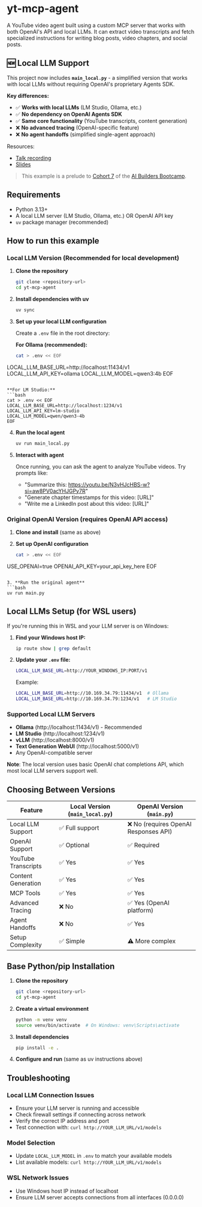 # yt-mcp-agent
A YouTube video agent built using a custom MCP server that works with both OpenAI's API and local LLMs. It can extract video transcripts and fetch specialized instructions for writing blog posts, video chapters, and social posts.

## 🆕 Local LLM Support
This project now includes **`main_local.py`** - a simplified version that works with local LLMs without requiring OpenAI's proprietary Agents SDK.

**Key differences:**
- ✅ **Works with local LLMs** (LM Studio, Ollama, etc.)
- ✅ **No dependency on OpenAI Agents SDK**
- ✅ **Same core functionality** (YouTube transcripts, content generation)
- ❌ **No advanced tracing** (OpenAI-specific feature)
- ❌ **No agent handoffs** (simplified single-agent approach)

Resources:
- [Talk recording](https://youtu.be/w-Ml3NivoFo)
- [Slides](https://drive.google.com/file/d/1id7V9nrNetW72k6vERS6oTy0bW0wEloo/view?usp=sharing)

>This example is a prelude to [Cohort 7](https://github.com/ShawhinT/AI-Builders-Bootcamp-7/tree/main) of the [AI Builders Bootcamp](https://maven.com/shaw-talebi/ai-builders-bootcamp).

## Requirements

- Python 3.13+
- A local LLM server (LM Studio, Ollama, etc.) OR OpenAI API key
- `uv` package manager (recommended)

## How to run this example

### Local LLM Version (Recommended for local development)

1. **Clone the repository**
   ```bash
   git clone <repository-url>
   cd yt-mcp-agent
   ```

2. **Install dependencies with uv**
   ```bash
   uv sync
   ```

3. **Set up your local LLM configuration**
   
   Create a `.env` file in the root directory:
   
   **For Ollama (recommended):**
   ```bash
   cat > .env << EOF
LOCAL_LLM_BASE_URL=http://localhost:11434/v1
LOCAL_LLM_API_KEY=ollama
LOCAL_LLM_MODEL=qwen3:4b
EOF
   ```
   
   **For LM Studio:**
   ```bash
   cat > .env << EOF
LOCAL_LLM_BASE_URL=http://localhost:1234/v1
LOCAL_LLM_API_KEY=lm-studio
LOCAL_LLM_MODEL=qwen/qwen3-4b
EOF
   ```

4. **Run the local agent**
   ```bash
   uv run main_local.py
   ```

5. **Interact with agent**
   
   Once running, you can ask the agent to analyze YouTube videos. Try prompts like:
   - "Summarize this: https://youtu.be/N3vHJcHBS-w?si=aw8PV0acYHJGPy7R"
   - "Generate chapter timestamps for this video: [URL]"
   - "Write me a LinkedIn post about this video: [URL]"

### Original OpenAI Version (requires OpenAI API access)

1. **Clone and install** (same as above)

2. **Set up OpenAI configuration**
   ```bash
   cat > .env << EOF
USE_OPENAI=true
OPENAI_API_KEY=your_api_key_here
EOF
   ```

3. **Run the original agent**
   ```bash
   uv run main.py
   ```

## Local LLMs Setup (for WSL users)

If you're running this in WSL and your LLM server is on Windows:

1. **Find your Windows host IP:**
   ```bash
   ip route show | grep default
   ```

2. **Update your `.env` file:**
   ```bash
   LOCAL_LLM_BASE_URL=http://YOUR_WINDOWS_IP:PORT/v1
   ```
   
   Example:
   ```bash
   LOCAL_LLM_BASE_URL=http://10.169.34.79:11434/v1  # Ollama
   LOCAL_LLM_BASE_URL=http://10.169.34.79:1234/v1   # LM Studio
   ```

### Supported Local LLM Servers

- **Ollama** (http://localhost:11434/v1) - Recommended
- **LM Studio** (http://localhost:1234/v1)
- **vLLM** (http://localhost:8000/v1)
- **Text Generation WebUI** (http://localhost:5000/v1)
- Any OpenAI-compatible server

**Note**: The local version uses basic OpenAI chat completions API, which most local LLM servers support well.

## Choosing Between Versions

| Feature | Local Version (`main_local.py`) | OpenAI Version (`main.py`) |
|---------|--------------------------------|----------------------------|
| Local LLM Support | ✅ Full support | ❌ No (requires OpenAI Responses API) |
| OpenAI Support | ✅ Optional | ✅ Required |
| YouTube Transcripts | ✅ Yes | ✅ Yes |
| Content Generation | ✅ Yes | ✅ Yes |
| MCP Tools | ✅ Yes | ✅ Yes |
| Advanced Tracing | ❌ No | ✅ Yes (OpenAI platform) |
| Agent Handoffs | ❌ No | ✅ Yes |
| Setup Complexity | ✅ Simple | ⚠️ More complex |

## Base Python/pip Installation

1. **Clone the repository**
   ```bash
   git clone <repository-url>
   cd yt-mcp-agent
   ```

2. **Create a virtual environment**
   ```bash
   python -m venv venv
   source venv/bin/activate  # On Windows: venv\Scripts\activate
   ```

3. **Install dependencies**
   ```bash
   pip install -e .
   ```

4. **Configure and run** (same as uv instructions above)

## Troubleshooting

### Local LLM Connection Issues
- Ensure your LLM server is running and accessible
- Check firewall settings if connecting across network
- Verify the correct IP address and port
- Test connection with: `curl http://YOUR_LLM_URL/v1/models`

### Model Selection
- Update `LOCAL_LLM_MODEL` in `.env` to match your available models
- List available models: `curl http://YOUR_LLM_URL/v1/models`

### WSL Network Issues
- Use Windows host IP instead of localhost
- Ensure LLM server accepts connections from all interfaces (0.0.0.0)